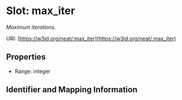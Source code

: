 # Slot: max_iter
_Maximum iterations._


URI: [https://w3id.org/neat/:max_iter](https://w3id.org/neat/:max_iter)



<!-- no inheritance hierarchy -->


## Properties

 * Range: integer



## Identifier and Mapping Information





